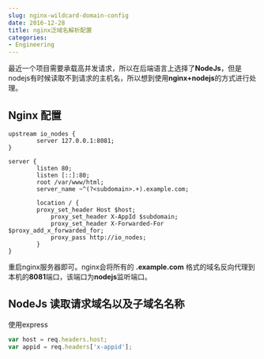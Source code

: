 ```yaml
---
slug: nginx-wildcard-domain-config
date: 2016-12-28
title: nginx泛域名解析配置
categories:
- Engineering
---
```

最近一个项目需要承载高并发请求，所以在后端语言上选择了**NodeJs**，但是nodejs有时候读取不到请求的主机名，所以想到使用**nginx+nodejs**的方式进行处理。

## Nginx 配置

```text
upstream io_nodes {
        server 127.0.0.1:8081;
}

server {
        listen 80;
        listen [::]:80;
        root /var/www/html;
        server_name ~^(?<subdomain>.+).example.com;

        location / {
	    proxy_set_header Host $host;
            proxy_set_header X-AppId $subdomain;
            proxy_set_header X-Forwarded-For $proxy_add_x_forwarded_for;
            proxy_pass http://io_nodes;
        }
}
```

重启nginx服务器即可。nginx会将所有的 **<subdomain>.example.com** 格式的域名反向代理到本机的**8081**端口，该端口为**nodejs**监听端口。

## NodeJs 读取请求域名以及子域名名称
使用express

```javascript
var host = req.headers.host;
var appid = req.headers['x-appid'];
```
